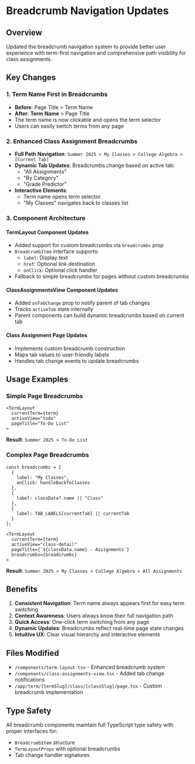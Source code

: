 # Breadcrumb Navigation Updates

## Overview
Updated the breadcrumb navigation system to provide better user experience with term-first navigation and comprehensive path visibility for class assignments.

## Key Changes

### 1. Term Name First in Breadcrumbs
- **Before**: Page Title > Term Name
- **After**: **Term Name** > Page Title
- The term name is now clickable and opens the term selector
- Users can easily switch terms from any page

### 2. Enhanced Class Assignment Breadcrumbs
- **Full Path Navigation**: `Summer 2025 > My Classes > College Algebra > [Current Tab]`
- **Dynamic Tab Updates**: Breadcrumbs change based on active tab:
  - "All Assignments" 
  - "By Category"
  - "Grade Predictor"
- **Interactive Elements**: 
  - Term name opens term selector
  - "My Classes" navigates back to classes list

### 3. Component Architecture

#### TermLayout Component Updates
- Added support for custom breadcrumbs via `breadcrumbs` prop
- `BreadcrumbItem` interface supports:
  - `label`: Display text
  - `href`: Optional link destination  
  - `onClick`: Optional click handler
- Fallback to simple breadcrumbs for pages without custom breadcrumbs

#### ClassAssignmentsView Component Updates  
- Added `onTabChange` prop to notify parent of tab changes
- Tracks `activeTab` state internally
- Parent components can build dynamic breadcrumbs based on current tab

#### Class Assignment Page Updates
- Implements custom breadcrumb construction
- Maps tab values to user-friendly labels
- Handles tab change events to update breadcrumbs

## Usage Examples

### Simple Page Breadcrumbs
```tsx
<TermLayout
  currentTerm={term}
  activeView="todo"
  pageTitle="To-Do List"
>
```
**Result**: `Summer 2025 > To-Do List`

### Complex Page Breadcrumbs  
```tsx
const breadcrumbs = [
  {
    label: "My Classes",
    onClick: handleBackToClasses
  },
  {
    label: classData?.name || "Class"
  },
  {
    label: TAB_LABELS[currentTab] || currentTab
  }
];

<TermLayout
  currentTerm={term}
  activeView="class-detail"
  pageTitle={`${classData.name} - Assignments`}
  breadcrumbs={breadcrumbs}
>
```
**Result**: `Summer 2025 > My Classes > College Algebra > All Assignments`

## Benefits

1. **Consistent Navigation**: Term name always appears first for easy term switching
2. **Context Awareness**: Users always know their full navigation path
3. **Quick Access**: One-click term switching from any page
4. **Dynamic Updates**: Breadcrumbs reflect real-time page state changes
5. **Intuitive UX**: Clear visual hierarchy and interactive elements

## Files Modified

- `/components/term-layout.tsx` - Enhanced breadcrumb system
- `/components/class-assignments-view.tsx` - Added tab change notifications  
- `/app/term/[termSlug]/class/[classSlug]/page.tsx` - Custom breadcrumb implementation

## Type Safety

All breadcrumb components maintain full TypeScript type safety with proper interfaces for:
- `BreadcrumbItem` structure
- `TermLayoutProps` with optional breadcrumbs
- Tab change handler signatures
